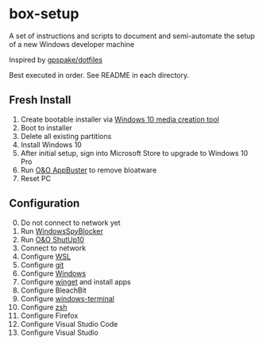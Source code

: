 # box-setup

A set of instructions and scripts to document and semi-automate the setup of a new Windows developer machine

Inspired by [gpspake/dotfiles](https://github.com/gpspake/dotfiles)

Best executed in order. See README in each directory.

## Fresh Install

 1. Create bootable installer via [Windows 10 media creation tool](https://www.microsoft.com/en-us/software-download/windows10)
 2. Boot to installer
 3. Delete all existing partitions
 4. Install Windows 10
 5. After initial setup, sign into Microsoft Store to upgrade to Windows 10 Pro
 6. Run [O&O AppBuster](https://www.oo-software.com/en/ooappbuster) to remove bloatware
 7. Reset PC

## Configuration

 0. Do not connect to network yet
 1. Run [WindowsSpyBlocker](https://github.com/crazy-max/WindowsSpyBlocker)
 2. Run [O&O ShutUp10](https://www.oo-software.com/en/shutup10)
 3. Connect to network
 4. Configure [WSL](https://github.com/collinbarrett/box-setup/tree/master/wsl)
 5. Configure [git](https://github.com/collinbarrett/box-setup/tree/master/git)
 6. Configure [Windows](https://github.com/collinbarrett/box-setup/tree/master/windows)
 7. Configure [winget](https://docs.microsoft.com/en-us/windows/package-manager/winget/) and install apps
 8. Configure BleachBit
 9. Configure [windows-terminal](https://github.com/collinbarrett/box-setup/tree/master/windows-terminal)
 10. Configure [zsh](https://github.com/collinbarrett/box-setup/tree/master/zsh)
 11. Configure Firefox
 12. Configure Visual Studio Code
 13. Configure Visual Studio
